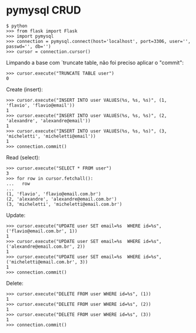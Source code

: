 # pymysql CRUD

    $ python
    >>> from flask import Flask
    >>> import pymysql
    >>> connection = pymysql.connect(host='localhost', port=3306, user='', passwd='', db='')
    >>> cursor = connection.cursor()

Limpando a base com `truncate table, não foi preciso aplicar o "commit":

    >>> cursor.execute("TRUNCATE TABLE user")
    0


Create (insert):

    >>> cursor.execute("INSERT INTO user VALUES(%s, %s, %s)", (1, 'flavio', 'flavio@email'))
    1
    >>> cursor.execute("INSERT INTO user VALUES(%s, %s, %s)", (2, 'alexandre', 'alexandre@email'))
    1
    >>> cursor.execute("INSERT INTO user VALUES(%s, %s, %s)", (3, 'micheletti', 'micheletti@email'))
    1
    >>> connection.commit()


Read (select):


    >>> cursor.execute("SELECT * FROM user")
    3
    >>> for row in cursor.fetchall():
    ...   row
    ... 
    (1, 'flavio', 'flavio@email.com.br')
    (2, 'alexandre', 'alexandre@email.com.br')
    (3, 'micheletti', 'micheletti@email.com.br')


Update:

    >>> cursor.execute("UPDATE user SET email=%s  WHERE id=%s", ('flavio@email.com.br', 1))
    1
    >>> cursor.execute("UPDATE user SET email=%s  WHERE id=%s", ('alexandre@email.com.br', 2))
    1
    >>> cursor.execute("UPDATE user SET email=%s  WHERE id=%s", ('micheletti@email.com.br', 3))
    1
    >>> connection.commit()



Delete:

    >>> cursor.execute("DELETE FROM user WHERE id=%s", (1))
    1
    >>> cursor.execute("DELETE FROM user WHERE id=%s", (2))
    1
    >>> cursor.execute("DELETE FROM user WHERE id=%s", (3))
    1
    >>> connection.commit()
